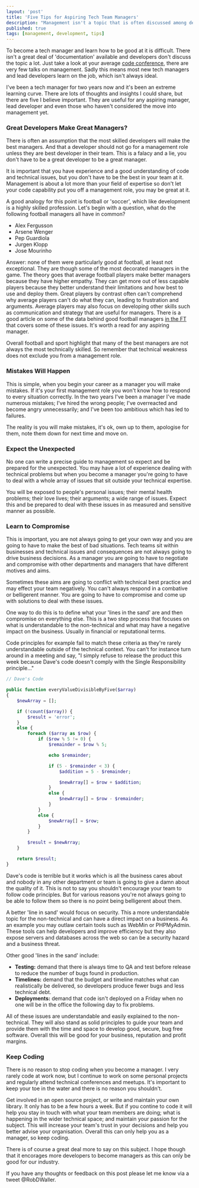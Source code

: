 ```yaml
---
layout: 'post'
title: 'Five Tips for Aspiring Tech Team Managers'
description: "Management isn't a topic that is often discussed among developers as we're generally much more interested in the pros and cons of various frameworks, design patterns, code principles or design patterns"
published: true
tags: [management, development, tips]
---
```


To become a tech manager and learn how to be good at it is difficult. There isn't a great deal of 'documentation' available and developers don't discuss the topic a lot. Just take a look at your average [code conference](https://www.phpconference.co.uk/schedule/), there are very few talks on management. Sadly this means most new tech managers and lead developers learn on the job, which isn't always ideal.

I've been a tech manager for two years now and it's been an extreme learning curve. There are lots of thoughts and insights I could share, but there are five I believe important. They are useful for any aspiring manager, lead developer and even those who haven't considered the move into management yet.

### Great Developers Make Great Managers?

There is often an assumption that the most skilled developers will make the best managers. And that a developer should not go for a management role unless they are best developer in their team. This is a falacy and a lie, you don't have to be a great developer to be a great manager.

It is important that you have experience and a good understanding of code and technical issues, but you don't have to be the best in your team at it. Management is about a lot more than your field of expertise so don't let your code capability put you off a management role, you may be great at it.

A good analogy for this point is football or 'soccer', which like development is a highly skilled profession. Let's begin with a question, what do the following football managers all have in common?

- Alex Fergusson
- Arsene Wenger
- Pep Guardiola
- Jurgen Klopp
- Jose Mourinho

Answer: none of them were particularly good at football, at least not exceptional. They are though some of the most decorated managers in the game. The theory goes that average football players make better managers because they have higher empathy. They can get more out of less capable players because they better understand their limitations and how best to use and deploy them. Great players by contrast often can't comprehend why average players can't do what they can, leading to frustration and arguments. Average players may also focus on developing other skills such as communication and strategy that are useful for managers. There is a good article on some of the data behind good football managers [in the FT](https://www.ft.com/content/f340caae-47cd-11e1-b646-00144feabdc0) that covers some of these issues. It's worth a read for any aspiring manager.

Overall football and sport highlight that many of the best managers are not always the most technically skilled. So remember that technical weakness does not exclude you from a management role.                         

### Mistakes Will Happen

This is simple, when you begin your career as a manager you will make mistakes. If it's your first management role you won't know how to respond to every situation correctly. In the two years I've been a manager I've made numerous mistakes; I've hired the wrong people; I've overreacted and become angry unnecessarily; and I've been too ambitious which has led to failures.  

The reality is you will make mistakes, it's ok, own up to them, apologise for them, note them down for next time and move on.

### Expect the Unexpected

No one can write a precise guide to management so expect and be prepared for the unexpected. You may have a lot of experience dealing with technical problems but when you become a manager you're going to have to deal with a whole array of issues that sit outside your technical expertise.

You will be exposed to people's personal issues; their mental health problems; their love lives; their arguments; a wide range of issues. Expect this and be prepared to deal with these issues in as measured and sensitive manner as possible.

### Learn to Compromise

This is important, you are not always going to get your own way and you are going to have to make the best of bad situations. Tech teams sit within businesses and technical issues and consequences are not always going to drive business decisions. As a manager you are going to have to negotiate and compromise with other departments and managers that have different motives and aims.

Sometimes these aims are going to conflict with technical best practice and may effect your team negatively. You can't always respond in a combative or belligerent manner. You are going to have to compromise and come up with solutions to deal with these issues.

One way to do this is to define what your 'lines in the sand' are and then compromise on everything else. This is a two step process that focuses on what is understandable to the non-technical and what may have a negative impact on the business. Usually in financial or reputational terms.

Code principles for example fail to match these criteria as they're rarely understandable outside of the technical context. You can't for instance turn around in a meeting and say, "I simply refuse to release the product this week because Dave's code doesn't comply with the Single Responsibility principle..."

```php
// Dave's Code

public function everyValueDivisibleByFive($array)
{
    $newArray = [];

    if (!count($array)) {
        $result = 'error';
    }
    else {
        foreach ($array as $row) {
            if ($row % 5 != 0) {
                $remainder = $row % 5;

                echo $remainder;

                if (5 - $remainder < 3) {
                    $addition = 5 - $remainder;

                    $newArray[] = $row + $addition;
                }
                else {
                    $newArray[] = $row - $remainder;
                }
            }
            else {
                $newArray[] = $row;
            }
        }

        $result = $newArray;
    }

    return $result;
}
```

Dave's code is terrible but it works which is all the business cares about and nobody in any other department or team is going to give a damn about the quality of it. This is not to say you shouldn't encourage your team to follow code principles. But for various reasons you're not always going to be able to follow them so there is no point being belligerent about them.

A better 'line in sand' would focus on security. This a more understandable topic for the non-technical and can have a direct impact on a business. As an example you may outlaw certain tools such as WebMin or PHPMyAdmin. These tools can help developers and improve efficiency but they also expose servers and databases across the web so can be a security hazard and a business threat.

Other good 'lines in the sand' include: 

- **Testing:** demand that there is always time to QA and test before release to reduce the number of bugs found in production.
- **Timelines:** demand that the budget and timeline matches what can realistically be delivered, so developers produce fewer bugs and less technical debt.
- **Deployments:** demand that code isn't deployed on a Friday when no one will be in the office the following day to fix problems.

All of these issues are understandable and easily explained to the non-technical. They will also stand as solid principles to guide your team and provide them with the time and space to develop good, secure, bug free software. Overall this will be good for your business, reputation and profit margins.  

### Keep Coding

There is no reason to stop coding when you become a manager. I very rarely code at work now, but I continue to work on some personal projects and regularly attend technical conferences and meetups. It's important to keep your toe in the water and there is no reason you shouldn't.

Get involved in an open source project, or write and maintain your own library. It only has to be a few hours a week. But if you contine to code it will help you stay in touch with what your team members are doing; what is happening in the wider technical space; and maintain your passion for the subject. This will increase your team's trust in your decisions and help you better advise your organisation. Overall this can only help you as a manager, so keep coding.

There is of course a great deal more to say on this subject. I hope though that it encorages more developers to become managers as this can only be good for our industry.

If you have any thoughts or feedback on this post please let me know via a tweet @RobDWaller.